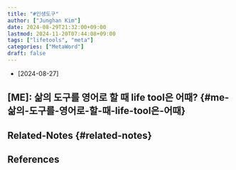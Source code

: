 ```yaml
---
title: "#인생도구"
author: ["Junghan Kim"]
date: 2024-08-29T21:32:00+09:00
lastmod: 2024-11-20T07:44:08+09:00
tags: ["lifetools", "meta"]
categories: ["MetaWord"]
draft: false
---
```


-   [2024-08-27]


## [ME]: 삶의 도구를 영어로 할 때 life tool은 어때? {#me-삶의-도구를-영어로-할-때-life-tool은-어때}


## Related-Notes {#related-notes}

## References

<style>.csl-entry{text-indent: -1.5em; margin-left: 1.5em;}</style><div class="csl-bib-body">
</div>
